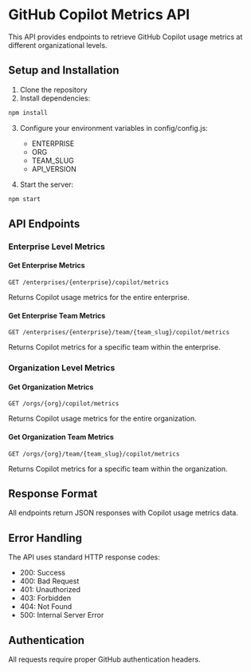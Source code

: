 # GitHub Copilot Metrics API

This API provides endpoints to retrieve GitHub Copilot usage metrics at different organizational levels.

## Setup and Installation

1. Clone the repository
2. Install dependencies:
```bash
npm install
```
3. Configure your environment variables in config/config.js:
   - ENTERPRISE
   - ORG
   - TEAM_SLUG
   - API_VERSION

4. Start the server:
```bash
npm start
```

## API Endpoints

### Enterprise Level Metrics

#### Get Enterprise Metrics
```http
GET /enterprises/{enterprise}/copilot/metrics
```
Returns Copilot usage metrics for the entire enterprise.

#### Get Enterprise Team Metrics
```http
GET /enterprises/{enterprise}/team/{team_slug}/copilot/metrics
```
Returns Copilot metrics for a specific team within the enterprise.

### Organization Level Metrics

#### Get Organization Metrics
```http
GET /orgs/{org}/copilot/metrics
```
Returns Copilot usage metrics for the entire organization.

#### Get Organization Team Metrics
```http
GET /orgs/{org}/team/{team_slug}/copilot/metrics
```
Returns Copilot metrics for a specific team within the organization.

## Response Format

All endpoints return JSON responses with Copilot usage metrics data.

## Error Handling

The API uses standard HTTP response codes:
- 200: Success
- 400: Bad Request
- 401: Unauthorized
- 403: Forbidden
- 404: Not Found
- 500: Internal Server Error

## Authentication

All requests require proper GitHub authentication headers.
